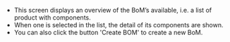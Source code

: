 - This screen displays an overview of the BoM’s available, i.e. a list of product with components.
- When one is selected in the list, the detail of its components are shown.
- You can also click the button 'Create BOM' to create a new BoM.